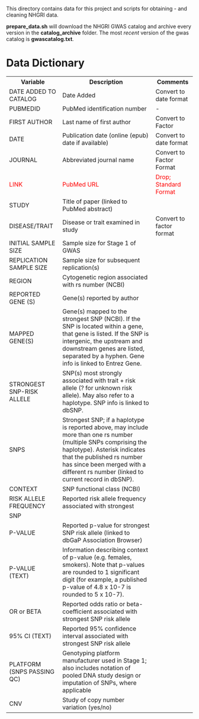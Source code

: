 This directory contains data for this project and scripts for obtaining - and cleaning NHGRI data. __prepare_data.sh__ will download the NHGRI GWAS catalog and archive every version in the __catalog_archive__ folder. The most _recent_ version of the gwas catalog is __gwascatalog.txt__.# Data Dictionary<table>	<tr>		<th>			Variable		</th>		<th>			Description		</th>		<th>			Comments		</th>	</tr>	<tr>		<td>			DATE ADDED TO CATALOG		</td>		<td>			Date Added		</td>		<td>			Convert to date format		</td>	</tr>	<tr>		<td>			PUBMEDID		</td>		<td>			PubMed identification number		</td>		<td>-</td>	</tr>	<tr>		<td>			FIRST AUTHOR		</td>		<td>			Last name of first author		</td>		<td>Convert to Factor</td>	</tr>	<tr>		<td>			DATE		</td>		<td>			Publication date (online (epub) date if available)		</td>		<td>			Convert to date format		</td>	</tr>	<tr>		<td>			JOURNAL		</td>		<td>			Abbreviated journal name		</td>		<td>Convert to Factor Format</td>	</tr>	<tr style='color:red;'>		<td>			LINK		</td>		<td>			PubMed URL		</td>		<td>Drop; Standard Format</td>	</tr>	<tr>		<td>			STUDY		</td>		<td>			Title of paper (linked to PubMed abstract)		</td>		<td></td>	</tr>	<tr>		<td>			DISEASE/TRAIT		</td>		<td>			Disease or trait examined in study		</td>		<td>Convert to factor format</td>	</tr>	<tr>		<td>			INITIAL SAMPLE SIZE		</td>		<td>			Sample size for Stage 1 of GWAS		</td>		<td></td>	</tr>	<tr>		<td>			REPLICATION SAMPLE SIZE		</td>		<td>			Sample size for subsequent replication(s)		</td>		<td></td>	</tr>	<tr>		<td>			REGION		</td>		<td>			Cytogenetic region associated with rs number (NCBI)		</td>		<td></td>	</tr>	<tr>		<td>			REPORTED GENE (S)		</td>		<td>			Gene(s) reported by author		</td>		<td></td>	</tr>	<tr>		<td>			MAPPED GENE(S)		</td>		<td>			Gene(s) mapped to the strongest SNP (NCBI). If the SNP is located within a gene, that gene is listed. If the SNP is intergenic, the upstream and downstream genes are listed, separated by a hyphen. Gene info is linked to Entrez Gene.		</td>		<td></td>	</tr>	<tr>		<td>			STRONGEST SNP-RISK ALLELE		</td>		<td>			SNP(s) most strongly associated with trait + risk allele (? for unknown risk allele). May also refer to a haplotype. SNP info is linked to dbSNP.		</td>		<td></td>	</tr>	<tr>		<td>			SNPS		</td>		<td>			Strongest SNP; if a haplotype is reported above, may include more than one rs number (multiple SNPs comprising the haplotype). Asterisk indicates that the published rs number has since been merged with a different rs number (linked to current record in dbSNP).		</td>		<td></td>	</tr>	<tr>		<td>			CONTEXT		</td>		<td>			SNP functional class (NCBI)		</td>		<td></td>	</tr>	<tr>		<td>			RISK ALLELE FREQUENCY		</td>		<td>			Reported risk allele frequency associated with strongest		</td>		<td></td>	</tr>	<tr>		<td>			SNP		</td>		<td></td>	</tr>	<tr>		<td>			P-VALUE		</td>		<td>			Reported p-value for strongest SNP risk allele (linked to dbGaP Association Browser)		</td>		<td></td>	</tr>	<tr>		<td>			P-VALUE (TEXT)		</td>		<td>			Information describing context of p-value (e.g. females, smokers). Note that p-values are rounded to 1 significant digit (for example, a published p-value of 4.8 x 10-7 is rounded to 5 x 10-7).		</td>		<td></td>	</tr>	<tr>		<td>			OR or BETA		</td>		<td>			Reported odds ratio or beta-coefficient associated with strongest SNP risk allele		</td>		<td></td>	</tr>	<tr>		<td>			95% CI (TEXT)		</td>		<td>			Reported 95% confidence interval associated with strongest SNP risk allele		</td>		<td></td>	</tr>	<tr>		<td>			PLATFORM (SNPS PASSING QC)		</td>		<td>			Genotyping platform manufacturer used in Stage 1; also includes notation of pooled DNA study design or imputation of SNPs, where applicable		</td>		<td></td>	</tr>	<tr>		<td>			CNV		</td>		<td>			Study of copy number variation (yes/no)		</td>		<td></td>	</tr></table>
